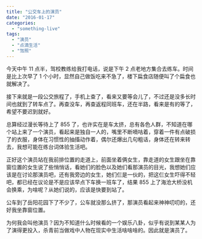 ```yaml
---
title: "公交车上的演员"
date: "2016-01-17"
categories: 
  - "something-live"
tags: 
  - "演员"
  - "点滴生活"
  - "驾照"
---
```


今天中午 11 点半，驾校教练给我打电话，说是下午 2 点老地方集合去练车。时间是比上次早了 1 个小时，显然自己做饭吃来不急了，楼下扁食店随便叫了个扁食也就解决了。

接下来就是一段公交旅程了，手机上查了，看来又要等会儿了，不过还是没多长时间也就到了转车点了。再查没车，再查返程同班车，还在半路，看来是有的等了，希望不要迟到就好。

总算经过漫长等待上了 855 了，也许实在是车太挤，总有各色人群，不知道在哪个站上来了一个演员，看起来是独自一人的，嘴里不断嘀咕着，穿着一件有点破损了的衣服，身体在习惯性的抽搐动作着，偶尔还爆出几句粗话，身体还在转来转去，我想可能在练台词体验生活吧。

正好这个演员站在我前排位置的走道上，前面坐着俩女生，靠走道的女生跟坐在靠窗位置的女生说了些悄悄话，看她们的脸色以及她们看那演员的目光，我想她们应该是在讨论那演员吧，还有我旁边的女生，她们仨是一伙的，把这仨女生吓得不轻吧，都已经在议论是不是应该早点下车换一班车了，结果 855 上了海沧大桥没机会换乘，为啥呢？从她们说的，应该是快要到站了。

公车到了岳阳花园下了不少了，公车就没那么挤了，那演员看起来神神叨叨的，还好我坐靠窗位置。

为何我会叫他演员？因为不知道什么时候看的一个娱乐八卦，似乎有说到某某人为了演得更投入，杀青前当做戏中人物在现实中生活啥啥啥的。因此就是演员了。
